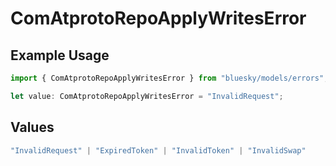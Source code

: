 # ComAtprotoRepoApplyWritesError

## Example Usage

```typescript
import { ComAtprotoRepoApplyWritesError } from "bluesky/models/errors";

let value: ComAtprotoRepoApplyWritesError = "InvalidRequest";
```

## Values

```typescript
"InvalidRequest" | "ExpiredToken" | "InvalidToken" | "InvalidSwap"
```
